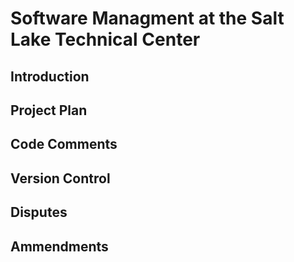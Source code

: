 # Software Managment at the Salt Lake Technical Center

## Introduction

## Project Plan

## Code Comments

## Version Control

## Disputes

## Ammendments

